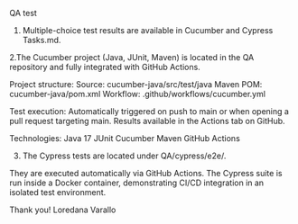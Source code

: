 QA test
1. Multiple-choice test results are available in Cucumber and Cypress Tasks.md.

2.The Cucumber project (Java, JUnit, Maven) is located in the QA repository and fully integrated with GitHub Actions.

Project structure:
Source: cucumber-java/src/test/java
Maven POM: cucumber-java/pom.xml
Workflow: .github/workflows/cucumber.yml

Test execution:
Automatically triggered on push to main or when opening a pull request targeting main.
Results available in the Actions tab on GitHub.

Technologies:
Java 17
JUnit
Cucumber
Maven
GitHub Actions

3. The Cypress tests are located under QA/cypress/e2e/.

They are executed automatically via GitHub Actions.
The Cypress suite is run inside a Docker container, demonstrating CI/CD integration in an isolated test environment.


Thank you!
Loredana Varallo
